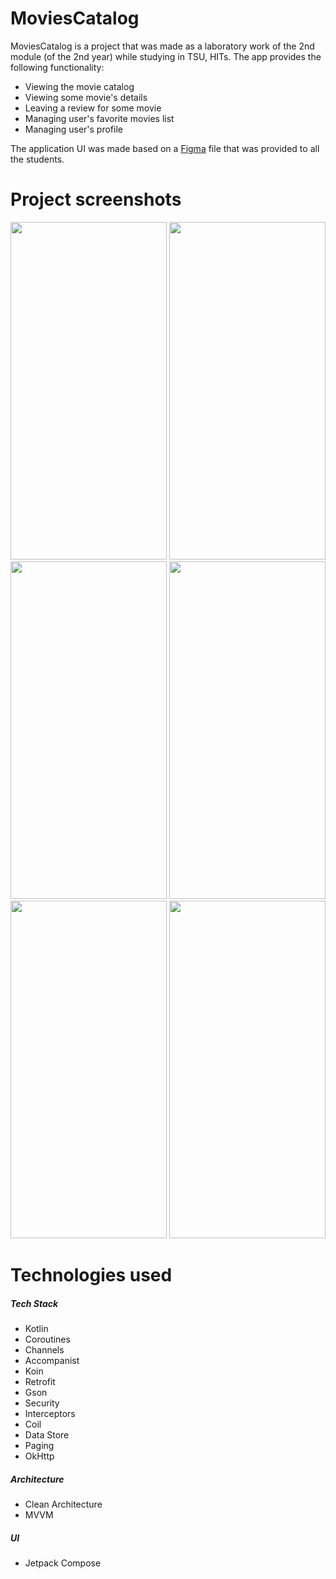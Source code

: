 # MoviesCatalog

MoviesCatalog is a project that was made as a laboratory work of the 2nd module (of the 2nd year) while studying in TSU, HITs.
The app provides the following functionality:
+ Viewing the movie catalog
+ Viewing some movie's details
+ Leaving a review for some movie
+ Managing user's favorite movies list
+ Managing user's profile

The application UI was made based on a [Figma](https://www.figma.com/file/YItWDHRSilOE6pjngqrLB7/MovieCatalog--2023?type=design&node-id=0-1&mode=design&t=teJNzPL3WlWsgIxC-0) file that was provided to all the students.

# Project screenshots

<p>
    <img src="https://github.com/Lvntt/MoviesCatalog/assets/53006125/b622a04a-4022-4141-b69c-b205fbebe581" width="250" height="540">
    <img src="https://github.com/Lvntt/MoviesCatalog/assets/53006125/fc6a827d-7ad7-4eda-9043-91fc4725b523" width="250" height="540">
    <img src="https://github.com/Lvntt/MoviesCatalog/assets/53006125/5e41a894-ad45-4f73-bbdc-633f03041a3c" width="250" height="540">
    <img src="https://github.com/Lvntt/MoviesCatalog/assets/53006125/ed8b0e68-87e3-4d64-8db4-1e563c2efabe" width="250" height="540">
    <img src="https://github.com/Lvntt/MoviesCatalog/assets/53006125/91f95e14-468a-44df-b5d3-f66826b70cbd" width="250" height="540">
    <img src="https://github.com/Lvntt/MoviesCatalog/assets/53006125/103adef3-6f4c-490c-b101-3249f53b6ff0" width="250" height="540">
</p>

# Technologies used

##### Tech Stack
+ Kotlin
+ Coroutines
+ Channels
+ Accompanist
+ Koin
+ Retrofit
+ Gson
+ Security
+ Interceptors
+ Coil
+ Data Store
+ Paging
+ OkHttp

##### Architecture
+ Clean Architecture
+ MVVM

##### UI
+ Jetpack Compose
